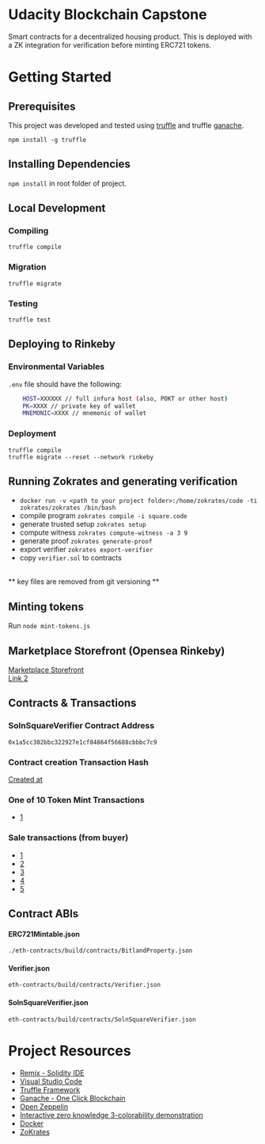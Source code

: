 # Udacity Blockchain Capstone

Smart contracts for a decentralized housing product. This is deployed with a ZK integration for verification before minting ERC721 tokens.

# Getting Started

## Prerequisites

This project was developed and tested using [truffle](https://www.npmjs.com/package/truffle) and truffle [ganache](https://www.trufflesuite.com/ganache).

`npm install -g truffle`

## Installing Dependencies

`npm install` in root folder of project.

## Local Development

### Compiling

`truffle compile`

### Migration

`truffle migrate`

### Testing

`truffle test`

## Deploying to Rinkeby

### Environmental Variables

`.env` file should have the following:
```bash
    HOST=XXXXXX // full infura host (also, POKT or other host)
    PK=XXXX // private key of wallet
    MNEMONIC=XXXX // mnemonic of wallet

```

### Deployment
`truffle compile` <br>
`truffle migrate --reset --network rinkeby`

## Running Zokrates and generating verification
- `docker run -v <path to your project folder>:/home/zokrates/code -ti zokrates/zokrates /bin/bash`
- compile program `zokrates compile -i square.code`
- generate trusted setup `zokrates setup`
- compute witness `zokrates compute-witness -a 3 9`
- generate proof `zokrates generate-proof`
- export verifier `zokrates export-verifier`
- copy `verifier.sol` to contracts
<br>
** key files are removed from git versioning **

## Minting tokens
Run `node mint-tokens.js`


## Marketplace Storefront (Opensea Rinkeby)
[Marketplace Storefront](https://testnets.opensea.io/collection/bitland-property-2) <br>
[Link 2](https://testnets.opensea.io/assets/bitland-property-2)

## Contracts & Transactions

### SolnSquareVerifier Contract Address
`0x1a5cc302bbc322927e1cf84864f56688cbbbc7c9`

### Contract creation Transaction Hash
[Created at](https://rinkeby.etherscan.io/tx/0xc536b9a6a4ae7bdee0ec47c5e647b65af8b56f5097f889be2d12314dc3826814)

### One of 10 Token Mint Transactions
- [1](https://rinkeby.etherscan.io/tx/0xe9385f926a7747e32c500ffdc59ff82e649828c35e4f92a01133b9bfabd952b3)

### Sale transactions (from buyer)
- [1](https://rinkeby.etherscan.io/tx/0xe115b7b8e1e4d18f8f01d59198c6a9d2dec45a4adb8b77c314e60f3638544556)
- [2](https://rinkeby.etherscan.io/tx/0x1ac42bd00f51b94e8742205841c5cd49ac7dd68ef13e0659cb6e4aec1b8f6d25)
- [3](https://rinkeby.etherscan.io/tx/0xabae2843194d51bf8c80281e4aa4a8f1f26f43e30353dc7499940e7dfbdc6d9d)
- [4](https://rinkeby.etherscan.io/tx/0x7c3b1811400db5c164cecabde7d1dea9233ab5a55cc9bf1c40cad3eb742259b9)
- [5](https://rinkeby.etherscan.io/tx/0x0c5636e3cf081b21e18cd5a38da57d03a51c65ff1bafc140b1ea2900f96e61d3)


## Contract ABIs

#### ERC721Mintable.json
`./eth-contracts/build/contracts/BitlandProperty.json`

#### Verifier.json
`eth-contracts/build/contracts/Verifier.json`

#### SolnSquareVerifier.json
`eth-contracts/build/contracts/SolnSquareVerifier.json`


# Project Resources

* [Remix - Solidity IDE](https://remix.ethereum.org/)
* [Visual Studio Code](https://code.visualstudio.com/)
* [Truffle Framework](https://truffleframework.com/)
* [Ganache - One Click Blockchain](https://truffleframework.com/ganache)
* [Open Zeppelin ](https://openzeppelin.org/)
* [Interactive zero knowledge 3-colorability demonstration](http://web.mit.edu/~ezyang/Public/graph/svg.html)
* [Docker](https://docs.docker.com/install/)
* [ZoKrates](https://github.com/Zokrates/ZoKrates)
